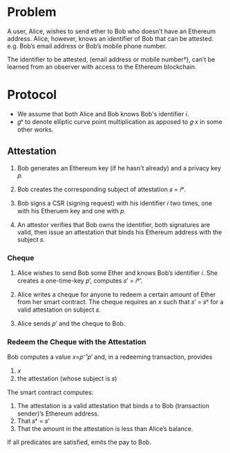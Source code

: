 # Problem

A user, Alice, wishes to send ether to Bob who doesn’t have an Ethereum address. Alice, however, knows an identifier of Bob that can be attested. e.g. Bob’s email address or Bob’s mobile phone number.

The identifier to be attested, (email address or mobile number†), can’t be learned from an observer with access to the Ethereum blockchain.

# Protocol

- We assume that both Alice and Bob knows Bob's identifier 𝑖.
- 𝑔ˣ to denote elliptic curve point multiplication as apposed to 𝑔·𝑥 in some other works.

## Attestation

1. Bob generates an Ethereum key (if he hasn't already) and a privacy key 𝑝.

2. Bob creates the corresponding subject of attestation 𝑠 = 𝑖ᵖ.

3. Bob signs a CSR (signing request) with his identifier 𝑖 two times, one with his Etheruem key and one with 𝑝.

4. An attestor verifies that Bob owns the identifier, both signatures are valid, then issue an attestation that binds his Ethereum address with the subject 𝑠.

### Cheque

1. Alice wishes to send Bob some Ether and knows Bob’s identifier 𝑖. She creates a one-time-key 𝑝’, computes 𝑠’ = 𝑖ᵖ’.

2. Alice writes a cheque for anyone to redeem a certain amount of Ether from her smart contract. The cheque requires an 𝑥 such that 𝑠’ = 𝑠ˣ for a valid attestation on subject 𝑠.

3. Alice sends 𝑝’ and the cheque to Bob.

### Redeem the Cheque with the Attestation

Bob computes a value 𝑥=𝑝⁻¹𝑝’ and, in a redeeming transaction, provides

1. 𝑥
2. the attestation (whose subject is 𝑠)

The smart contract computes:

1. The attestation is a valid attestation that binds 𝑠 to Bob (transaction sender)’s Ethereum address.
2. That 𝑠ˣ = 𝑠’
3. That the amount in the attestation is less than Alice’s balance.

If all predicates are satisfied, emits the pay to Bob.
